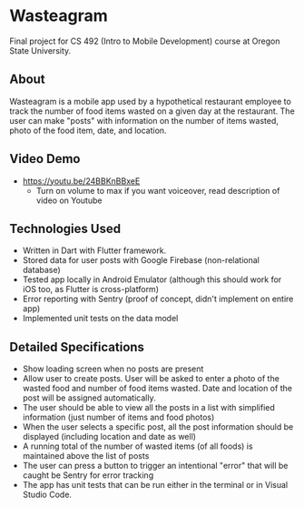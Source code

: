 # Wasteagram
Final project for CS 492 (Intro to Mobile Development) course at Oregon State University.

## About
Wasteagram is a mobile app used by a hypothetical restaurant employee to track the number of food items wasted on a given day at the restaurant. The user can make "posts" with information on the number of items wasted, photo of the food item, date, and location.

## Video Demo
- https://youtu.be/24BBKnBBxeE
  - Turn on volume to max if you want voiceover, read description of video on Youtube

## Technologies Used
- Written in Dart with Flutter framework.
- Stored data for user posts with Google Firebase (non-relational database)
- Tested app locally in Android Emulator (although this should work for iOS too, as Flutter is cross-platform)
- Error reporting with Sentry (proof of concept, didn't implement on entire app)
- Implemented unit tests on the data model

## Detailed Specifications
- Show loading screen when no posts are present
- Allow user to create posts. User will be asked to enter a photo of the wasted food and number of food items wasted. Date and location of the post will be assigned automatically.
- The user should be able to view all the posts in a list with simplified information (just number of items and food photos)
- When the user selects a specific post, all the post information should be displayed (including location and date as well)
- A running total of the number of wasted items (of all foods) is maintained above the list of posts
- The user can press a button to trigger an intentional "error" that will be caught be Sentry for error tracking
- The app has unit tests that can be run either in the terminal or in Visual Studio Code.
